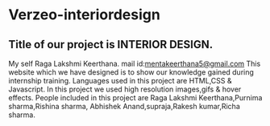# Verzeo-interiordesign
## Title of our project is INTERIOR DESIGN.

My self Raga Lakshmi Keerthana.
mail id:mentakeerthana5@gmail.com
This website which we have designed is to show our knowledge gained during  internship training.
Languages used in this project are HTML,CSS & Javascript.
In this project we used high resolution images,gifs & hover effects.
People included in this project are Raga Lakshmi Keerthana,Purnima sharma,Rishina sharma,
Abhishek Anand,supraja,Rakesh kumar,Richa sharma.



